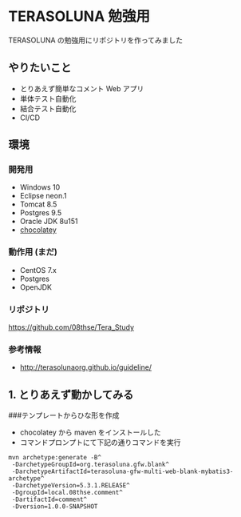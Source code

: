# TERASOLUNA 勉強用
TERASOLUNA の勉強用にリポジトリを作ってみました

## やりたいこと
* とりあえず簡単なコメント Web アプリ
* 単体テスト自動化
* 結合テスト自動化
* CI/CD

## 環境
### 開発用
* Windows 10
* Eclipse neon.1
* Tomcat 8.5
* Postgres 9.5
* Oracle JDK 8u151
* [chocolatey](https://chocolatey.org/)

### 動作用 (まだ)
* CentOS 7.x
* Postgres
* OpenJDK

### リポジトリ
https://github.com/08thse/Tera_Study

### 参考情報
* http://terasolunaorg.github.io/guideline/

## 1. とりあえず動かしてみる
###テンプレートからひな形を作成
* chocolatey から maven をインストールした
* コマンドプロンプトにて下記の通りコマンドを実行
```
mvn archetype:generate -B^
 -DarchetypeGroupId=org.terasoluna.gfw.blank^
 -DarchetypeArtifactId=terasoluna-gfw-multi-web-blank-mybatis3-archetype^
 -DarchetypeVersion=5.3.1.RELEASE^
 -DgroupId=local.08thse.comment^
 -DartifactId=comment^
 -Dversion=1.0.0-SNAPSHOT
```
